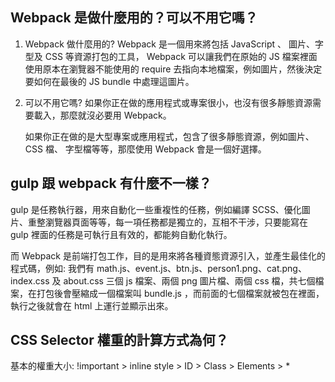 ## Webpack 是做什麼用的？可以不用它嗎？

1. Webpack 做什麼用的?
   Webpack 是一個用來將包括 JavaScript 、 圖片、字型及 CSS 等資源打包的工具，
   Webpack 可以讓我們在原始的 JS 檔案裡面使用原本在瀏覽器不能使用的 require
   去指向本地檔案，例如圖片，然後決定要如何在最後的 JS bundle 中處理這圖片。

2. 可以不用它嗎?
   如果你正在做的應用程式或專案很小，也沒有很多靜態資源需要載入，那麼就沒必要用 Webpack。

   如果你正在做的是大型專案或應用程式，包含了很多靜態資源，例如圖片、 CSS 檔、 字型檔等等，那麼使用
   Webpack 會是一個好選擇。

## gulp 跟 webpack 有什麼不一樣？

gulp 是任務執行器，用來自動化一些重複性的任務，例如編譯 SCSS、優化圖片、重整瀏覽器頁面等等，每一項任務都是獨立的，互相不干涉，只要能寫在 gulp 裡面的任務是可執行且有效的，都能夠自動化執行。

而 Webpack 是前端打包工作，目的是用來將各種資態資源引入，並產生最佳化的程式碼，例如: 我們有 math.js、event.js、btn.js、person1.png、cat.png、index.css 及 about.css 三個 js 檔案、兩個 png 圖片檔、兩個 css 檔，共七個檔案，在打包後會壓縮成一個檔案叫 bundle.js ，而前面的七個檔案就被包在裡面，執行之後就會在 html 上運行並顯示出來。

## CSS Selector 權重的計算方式為何？

基本的權重大小: !important > inline style > ID > Class > Elements > \*
